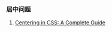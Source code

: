 ### 居中问题
1. [Centering in CSS: A Complete Guide](https://css-tricks.com/centering-css-complete-guide/)